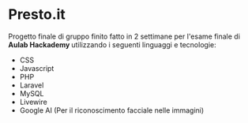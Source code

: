 <h1>Presto.it</h1>

<p>
Progetto finale di gruppo finito fatto in 2 settimane per l'esame finale di <strong>Aulab Hackademy </strong> utilizzando i seguenti linguaggi e tecnologie:
</p>
<ul>
<li>CSS</li>
<li>Javascript</li>
<li>PHP</li>
<li>Laravel</li>
<li>MySQL</li>
<li>Livewire</li>
<li>Google AI (Per il riconoscimento facciale nelle immagini)</li>
</ul>

